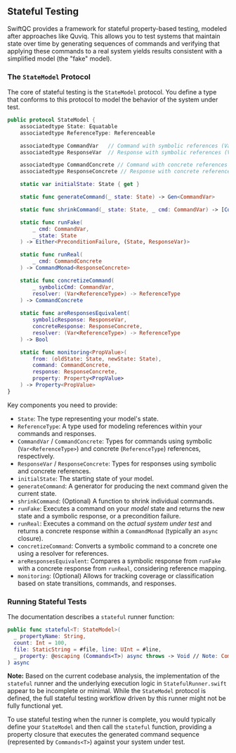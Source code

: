 ## Stateful Testing

SwiftQC provides a framework for stateful property-based testing, modeled after approaches like Quviq. This allows you to test systems that maintain state over time by generating sequences of commands and verifying that applying these commands to a real system yields results consistent with a simplified model (the "fake" model).

### The `StateModel` Protocol

The core of stateful testing is the `StateModel` protocol. You define a type that conforms to this protocol to model the behavior of the system under test.

```swift
public protocol StateModel {
    associatedtype State: Equatable
    associatedtype ReferenceType: Referenceable

    associatedtype CommandVar   // Command with symbolic references (Var<ReferenceType>)
    associatedtype ResponseVar  // Response with symbolic references (Var<ReferenceType>)

    associatedtype CommandConcrete // Command with concrete references (ReferenceType)
    associatedtype ResponseConcrete // Response with concrete references (ReferenceType)

    static var initialState: State { get }

    static func generateCommand(_ state: State) -> Gen<CommandVar>

    static func shrinkCommand(_ state: State, _ cmd: CommandVar) -> [CommandVar]

    static func runFake(
        _ cmd: CommandVar,
        _ state: State
    ) -> Either<PreconditionFailure, (State, ResponseVar)>

    static func runReal(
        _ cmd: CommandConcrete
    ) -> CommandMonad<ResponseConcrete>

    static func concretizeCommand(
        _ symbolicCmd: CommandVar,
        resolver: (Var<ReferenceType>) -> ReferenceType
    ) -> CommandConcrete
    
    static func areResponsesEquivalent(
        symbolicResponse: ResponseVar,
        concreteResponse: ResponseConcrete,
        resolver: (Var<ReferenceType>) -> ReferenceType
    ) -> Bool

    static func monitoring<PropValue>(
        from: (oldState: State, newState: State),
        command: CommandConcrete,
        response: ResponseConcrete,
        property: Property<PropValue>
    ) -> Property<PropValue>
}
```

Key components you need to provide:

-   `State`: The type representing your model's state.
-   `ReferenceType`: A type used for modeling references within your commands and responses.
-   `CommandVar` / `CommandConcrete`: Types for commands using symbolic (`Var<ReferenceType>`) and concrete (`ReferenceType`) references, respectively.
-   `ResponseVar` / `ResponseConcrete`: Types for responses using symbolic and concrete references.
-   `initialState`: The starting state of your model.
-   `generateCommand`: A generator for producing the next command given the current state.
-   `shrinkCommand`: (Optional) A function to shrink individual commands.
-   `runFake`: Executes a command on your *model* state and returns the new state and a symbolic response, or a precondition failure.
-   `runReal`: Executes a command on the *actual system under test* and returns a concrete response within a `CommandMonad` (typically an `async` closure).
-   `concretizeCommand`: Converts a symbolic command to a concrete one using a resolver for references.
-   `areResponsesEquivalent`: Compares a symbolic response from `runFake` with a concrete response from `runReal`, considering reference mapping.
-   `monitoring`: (Optional) Allows for tracking coverage or classification based on state transitions, commands, and responses.

### Running Stateful Tests

The documentation describes a `stateful` runner function:

```swift
public func stateful<T: StateModel>(
  _ propertyName: String,
  count: Int = 100,
  file: StaticString = #file, line: UInt = #line,
  _ property: @escaping (Commands<T>) async throws -> Void // Note: Commands<T> represents the generated command sequence
) async
```

**Note:** Based on the current codebase analysis, the implementation of the `stateful` runner and the underlying execution logic in `StatefulRunner.swift` appear to be incomplete or minimal. While the `StateModel` protocol is defined, the full stateful testing workflow driven by this runner might not be fully functional yet.

To use stateful testing when the runner is complete, you would typically define your `StateModel` and then call the `stateful` function, providing a property closure that executes the generated command sequence (represented by `Commands<T>`) against your system under test.
